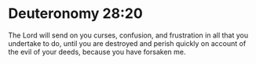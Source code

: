 # Deuteronomy 28:20

The Lord will send on you curses, confusion, and frustration in all that you undertake to do, until you are destroyed and perish quickly on account of the evil of your deeds, because you have forsaken me.
